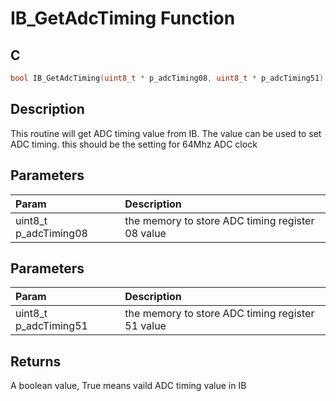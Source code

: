# IB_GetAdcTiming Function

## C

```c
bool IB_GetAdcTiming(uint8_t * p_adcTiming08, uint8_t * p_adcTiming51);
```

## Description

 This routine will get ADC timing value from IB. The value can
 be used to set ADC timing. this should be the setting for 64Mhz ADC clock

## Parameters

| Param | Description |
|:----- |:----------- |
| uint8_t p_adcTiming08 | the memory to store ADC timing register 08 value 

## Parameters

| Param | Description |
|:----- |:----------- |
| uint8_t p_adcTiming51 | the memory to store ADC timing register 51 value  

## Returns

 A boolean value, True means vaild ADC timing value in IB 

